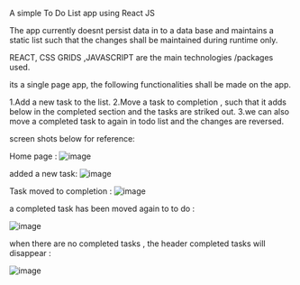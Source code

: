A simple To Do List app using React JS 

The app currently doesnt persist data in to a data base and maintains a static list such that the changes shall be maintained during runtime only.


REACT, CSS GRIDS ,JAVASCRIPT are the main technologies /packages used.

its a single page app,
the following functionalities shall be made on the app.

1.Add a new task to the list.
2.Move a task to completion , such that it adds below in the completed section and the tasks are striked out.
3.we can also move a completed task to again in todo list and the changes are reversed.

screen shots below for reference:

Home page :
![image](https://user-images.githubusercontent.com/50641157/158889702-ffed1ba3-a6b0-4121-abee-59b31c53dbf0.png)

added a new task:
![image](https://user-images.githubusercontent.com/50641157/158889795-58482e4e-624e-431d-83e7-a9939a72d2e6.png)

Task moved to completion :
![image](https://user-images.githubusercontent.com/50641157/158889846-1dba615e-3485-4b9f-94b1-7fb3ef611d2e.png)

a completed task has been moved again to to do :

![image](https://user-images.githubusercontent.com/50641157/158889917-e0094ce7-462e-4734-befa-0400454fd106.png)

when there are no completed tasks , the header completed tasks will disappear :

![image](https://user-images.githubusercontent.com/50641157/158889980-c8166563-affd-40b3-9ead-188e82e8b428.png)

